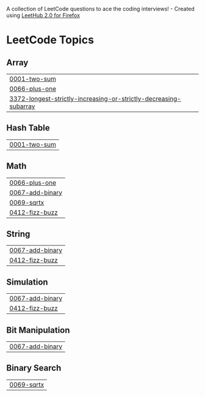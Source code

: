 A collection of LeetCode questions to ace the coding interviews! - Created using [LeetHub 2.0 for Firefox](https://github.com/maitreya2954/LeetHub-2.0-Firefox)
<!---LeetCode Topics Start-->
# LeetCode Topics
## Array
|  |
| ------- |
| [0001-two-sum](https://github.com/Kanvad/Leetcode/tree/master/0001-two-sum) |
| [0066-plus-one](https://github.com/Kanvad/Leetcode/tree/master/0066-plus-one) |
| [3372-longest-strictly-increasing-or-strictly-decreasing-subarray](https://github.com/Kanvad/Leetcode/tree/master/3372-longest-strictly-increasing-or-strictly-decreasing-subarray) |
## Hash Table
|  |
| ------- |
| [0001-two-sum](https://github.com/Kanvad/Leetcode/tree/master/0001-two-sum) |
## Math
|  |
| ------- |
| [0066-plus-one](https://github.com/Kanvad/Leetcode/tree/master/0066-plus-one) |
| [0067-add-binary](https://github.com/Kanvad/Leetcode/tree/master/0067-add-binary) |
| [0069-sqrtx](https://github.com/Kanvad/Leetcode/tree/master/0069-sqrtx) |
| [0412-fizz-buzz](https://github.com/Kanvad/Leetcode/tree/master/0412-fizz-buzz) |
## String
|  |
| ------- |
| [0067-add-binary](https://github.com/Kanvad/Leetcode/tree/master/0067-add-binary) |
| [0412-fizz-buzz](https://github.com/Kanvad/Leetcode/tree/master/0412-fizz-buzz) |
## Simulation
|  |
| ------- |
| [0067-add-binary](https://github.com/Kanvad/Leetcode/tree/master/0067-add-binary) |
| [0412-fizz-buzz](https://github.com/Kanvad/Leetcode/tree/master/0412-fizz-buzz) |
## Bit Manipulation
|  |
| ------- |
| [0067-add-binary](https://github.com/Kanvad/Leetcode/tree/master/0067-add-binary) |
## Binary Search
|  |
| ------- |
| [0069-sqrtx](https://github.com/Kanvad/Leetcode/tree/master/0069-sqrtx) |
<!---LeetCode Topics End-->